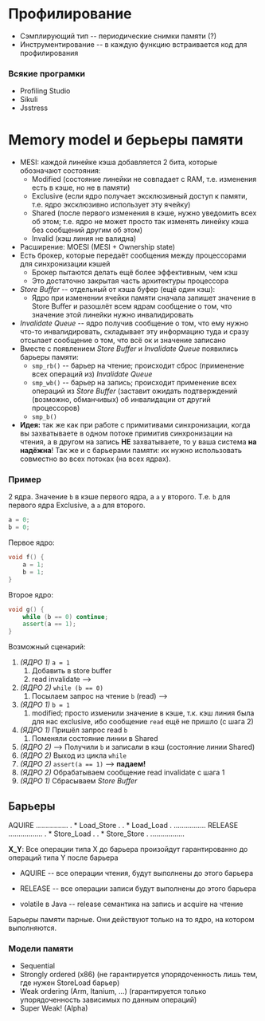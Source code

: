 # Профилирование

* Сэмплирующий тип -- периодические снимки памяти (?)
* Инструментирование -- в каждую функцию встраивается код для профилирования


### Всякие програмки

* Profiling Studio
* Sikuli
* Jsstress


# Memory model и берьеры памяти

* MESI: каждой линейке кэша добавляется 2 бита, которые обозначают состояния: 
    - Modified (состояние линейки не совпадает с RAM, т.е. изменения есть в кэше, но не в памяти) 
    - Exclusive (если ядро получает эксклюзивный доступ к памяти, т.е. ядро эксклюзивно использует эту ячейку)
    - Shared (после первого изменения в кэше, нужно уведомить всех об этом; т.е. ядро не может просто так изменять линейку кэша без сообщений другим об этом)
    - Invalid (кэш линия не валидна)
* Расширение: MOESI (MESI + Ownership state)
* Есть брокер, которые передаёт сообщения между процессорами для синхронизации кэшей
    - Брокер пытаются делать ещё более эффективным, чем кэш
    - Это достаточно закрытая часть архитектуры процессора
* *Store Buffer* -- отдельный от кэша буфер (ещё один кэш): 
    - Ядро при изменении ячейки памяти сначала запишет значение в Store Buffer и разошлёт всем ядрам сообщение о том, что значение этой линейки нужно инвалидировать
* *Invalidate Queue* -- ядро получив сообщение о том, что ему нужно что-то инвалидировать, складывает эту информацию туда и сразу отсылает сообщение о том, что всё ок и значение записано
* Вместе с появлением *Store Buffer* и *Invalidate Queue* появились барьеры памяти:
    - `smp_rb()` -- барьер на чтение; происходит сброс (применение всех операций из) *Invalidate Queue*
    - `smp_wb()` -- барьер на запись; происходит применение всех операций из *Store Buffer* (заставит ожидать подтверждений (возможно, обманчивых) об инвалидации от другий процессоров)
    - `smp_b()`
* **Идея:** так же как при работе с примитивами синхронизации, когда вы захватываете в одном потоке примитив синхронизации на чтения, а в другом на запись **НЕ** захватываете, то у ваша система **на надёжна**! Так же и с барьерами памяти: их нужно использовать совместно во всех потоках (на всех ядрах).

### Пример

2 ядра.
Значение `b` в кэше первого ядра, а `a` у второго.
Т.е. `b` для первого ядра Exclusive, а `a` для второго.

```c++
a = 0;
b = 0;
```

Первое ядро:

```c++
void f() {
    a = 1;
    b = 1;
}
```

Второе ядро:

```c++
void g() {
    while (b == 0) continue;
    assert(a == 1);
}
```

Возможный сценарий:

1. *(ЯДРО 1)* `a = 1`
    1. Добавить в store buffer
    2. read invalidate -->
2. *(ЯДРО 2)* `while (b == 0)`
    1. Посылаем запрос на чтение `b` (read) -->
3. *(ЯДРО 1)* `b = 1`
    1. modified; просто изменили значение в кэше, т.к. кэш линия была для нас exclusive, ибо сообщение `read` ещё не пришло (с шага 2)
4. *(ЯДРО 1)* Пришёл запрос read `b`
    1. Поменяли состояние линии в Shared
5. *(ЯДРО 2)* --> Получили `b` и записали в кэш (состояние линии Shared)
6. *(ЯДРО 2)* Выход из цикла `while`
7. *(ЯДРО 2)* `assert(a == 1)` --> **падаем!**
8. *(ЯДРО 2)* Обрабатываем сообщение read invalidate с шага 1
9. *(ЯДРО 1)* Сбрасываем *Store Buffer*

## Барьеры

   AQUIRE
................
. * Load_Store .
. * Load_Load  .
................
   RELEASE
.................
. * Store_Load  .
. * Store_Store .
.................

**X_Y**: Все операции типа X до барьера произойдут гарантированно до операций типа Y после барьера

* AQUIRE -- все операции чтения, будут выполнены до этого барьера 
* RELEASE -- все операции записи будут выполнены до этого барьера

* volatile в Java -- release семантика на запись и acquire на чтение

Барьеры памяти парные. Они действуют только на то ядро, на котором выполняются.

### Модели памяти

* Sequential
* Strongly ordered (x86) (не гарантируется упорядоченность лишь тем, где нужен StoreLoad барьер)
* Weak ordering (Arm, Itanium, ...) (гарантируется только упорядоченность зависимых по данным операций)
* Super Weak! (Alpha)